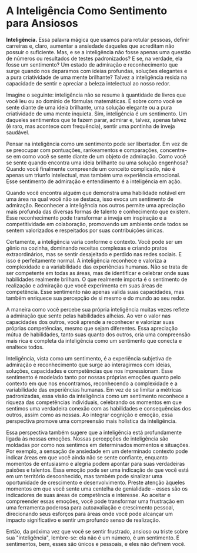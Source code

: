 # A Inteligência Como Sentimento para Ansiosos

**Inteligência.** Essa palavra mágica que usamos para rotular pessoas, definir carreiras e, claro, aumentar a ansiedade daqueles que acreditam não possuir o suficiente. Mas, e se a inteligência não fosse apenas uma questão de números ou resultados de testes padronizados? E se, na verdade, ela fosse um sentimento? Um estado de admiração e reconhecimento que surge quando nos deparamos com ideias profundas, soluções elegantes e a pura criatividade de uma mente brilhante? Talvez a inteligência resida na capacidade de sentir e apreciar a beleza intelectual ao nosso redor.

Imagine o seguinte: inteligência não se resume à quantidade de livros que você leu ou ao domínio de fórmulas matemáticas. É sobre como você se sente diante de uma ideia brilhante, uma solução elegante ou a pura criatividade de uma mente inquieta. Sim, inteligência é um sentimento. Um daqueles sentimentos que te fazem parar, admirar e, talvez, apenas talvez (é raro, mas acontece com frequência), sentir uma pontinha de inveja saudável.

Pensar na inteligência como um sentimento pode ser libertador. Em vez de se preocupar com pontuações, rankeamentos e comparações, concentre-se em como você se sente diante de um objeto de admiração. Como você se sente quando encontra uma ideia brilhante ou uma solução engenhosa? Quando você finalmente compreende um conceito complicado, não é apenas um triunfo intelectual, mas também uma experiência emocional. Esse sentimento de admiração e entendimento é a inteligência em ação.

Quando você encontra alguém que demonstra uma habilidade notável em uma área na qual você não se destaca, isso evoca um sentimento de admiração. Reconhecer a inteligência nos outros permite uma apreciação mais profunda das diversas formas de talento e conhecimento que existem. Esse reconhecimento pode transformar a inveja em inspiração e a competitividade em colaboração, promovendo um ambiente onde todos se sentem valorizados e respeitados por suas contribuições únicas.

Certamente, a inteligência varia conforme o contexto. Você pode ser um gênio na cozinha, dominando receitas complexas e criando pratos extraordinários, mas se sentir desajeitado e perdido nas redes sociais. E isso é perfeitamente normal. A inteligência reconhece e valoriza a complexidade e a variabilidade das experiências humanas. Não se trata de ser competente em todas as áreas, mas de identificar e celebrar onde suas habilidades realmente brilham. O que realmente importa é o sentimento de realização e admiração que você experimenta em suas áreas de competência. Esse sentimento não apenas valida suas capacidades, mas também enriquece sua percepção de si mesmo e do mundo ao seu redor.

A maneira como você percebe sua própria inteligência muitas vezes reflete a admiração que sente pelas habilidades alheias. Ao ver o valor nas capacidades dos outros, você aprende a reconhecer e valorizar suas próprias competências, mesmo que sejam diferentes. Essa apreciação mútua de habilidades, tanto suas quanto dos outros, cria uma compreensão mais rica e completa da inteligência como um sentimento que conecta e enaltece todos.

Inteligência, vista como um sentimento, é a experiência subjetiva de admiração e reconhecimento que surge ao interagirmos com ideias, soluções, capacidades e competências que nos impressionam. Esse sentimento é modelado tanto por nossas próprias emoções quanto pelo contexto em que nos encontramos, reconhecendo a complexidade e a variabilidade das experiências humanas. Em vez de se limitar a métricas padronizadas, essa visão da inteligência como um sentimento reconhece a riqueza das competências individuais, celebrando os momentos em que sentimos uma verdadeira conexão com as habilidades e consequências dos outros, assim como as nossas. Ao integrar cognição e emoção, essa perspectiva promove uma compreensão mais holística da inteligência.

Essa perspectiva também sugere que a inteligência está profundamente ligada às nossas emoções. Nossas percepções de inteligência são moldadas por como nos sentimos em determinados momentos e situações. Por exemplo, a sensação de ansiedade em um determinado contexto pode indicar áreas em que você ainda não se sente confiante, enquanto momentos de entusiasmo e alegria podem apontar para suas verdadeiras paixões e talentos. Essa emoção pode ser uma indicação de que você está em um território desconhecido, mas também pode sinalizar uma oportunidade de crescimento e desenvolvimento. Preste atenção àqueles momentos em que você sente uma centelha de genialidade – esses são os indicadores de suas áreas de competência e interesse. Ao aceitar e compreender essas emoções, você pode transformar uma frustração em uma ferramenta poderosa para autoavaliação e crescimento pessoal, direcionando seus esforços para áreas onde você pode alcançar um impacto significativo e sentir um profundo senso de realização.

Então, da próxima vez que você se sentir frustrado, ansioso ou triste sobre sua "inteligência", lembre-se: ela não é um número, é um sentimento. E sentimentos, bem, esses são únicos e pessoais, e eles não definem você.
